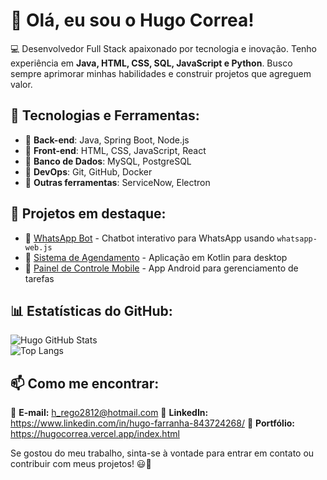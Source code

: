 # 👋 Olá, eu sou o Hugo Correa!  

💻 Desenvolvedor Full Stack apaixonado por tecnologia e inovação. Tenho experiência em **Java, HTML, CSS, SQL, JavaScript e Python**. Busco sempre aprimorar minhas habilidades e construir projetos que agreguem valor.  

## 🚀 Tecnologias e Ferramentas:
- 🔹 **Back-end**: Java, Spring Boot, Node.js  
- 🔹 **Front-end**: HTML, CSS, JavaScript, React  
- 🔹 **Banco de Dados**: MySQL, PostgreSQL  
- 🔹 **DevOps**: Git, GitHub, Docker  
- 🔹 **Outras ferramentas**: ServiceNow, Electron  

## 📌 Projetos em destaque:
- 🔗 [WhatsApp Bot](https://github.com/HugoCorrea01/whatsapp-bot-1) - Chatbot interativo para WhatsApp usando `whatsapp-web.js`
- 🔗 [Sistema de Agendamento](https://github.com/seu-repositorio) - Aplicação em Kotlin para desktop  
- 🔗 [Painel de Controle Mobile](https://github.com/seu-repositorio) - App Android para gerenciamento de tarefas  

## 📊 Estatísticas do GitHub:
![Hugo GitHub Stats](https://github-readme-stats.vercel.app/api?username=HugoCorrea01&show_icons=true&theme=dark)  
![Top Langs](https://github-readme-stats.vercel.app/api/top-langs/?username=HugoCorrea01&layout=compact&theme=dark)  

## 📫 Como me encontrar:
📧 **E-mail:** h_rego2812@hotmail.com
📍 **LinkedIn:** https://www.linkedin.com/in/hugo-farranha-843724268/
🚀 **Portfólio:** https://hugocorrea.vercel.app/index.html

Se gostou do meu trabalho, sinta-se à vontade para entrar em contato ou contribuir com meus projetos! 😃🚀
